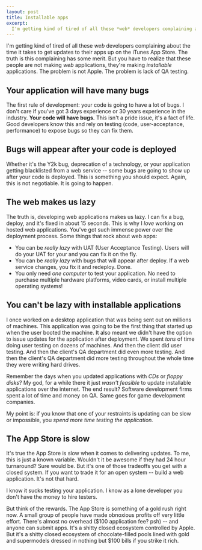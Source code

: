 ```yaml
---
layout: post
title: Installable apps
excerpt:
  I'm getting kind of tired of all these *web* developers complaining about the time it takes to get updates to their apps up on the iTunes App Store.  The truth is this complaining has some merit.  But you have to realize that these people are not making *web* applications, they're making *installable* applications.  The problem is not Apple. The problem is lack of QA testing.
---
```


I'm getting kind of tired of all these *web* developers complaining about the time it takes to get updates to their apps up on the iTunes App Store.  The truth is this complaining has some merit.  But you have to realize that these people are not making *web* applications, they're making *installable* applications.  The problem is not Apple. The problem is lack of QA testing.

## Your application will have many bugs

The first rule of development: your code is going to have a lot of bugs. I don't care if you've got 3 days experience or 30 years experience in the industry. **Your code will have bugs.** This isn't a pride issue, it's a fact of life. Good developers know this and rely on testing (code, user-acceptance, performance) to expose bugs so they can fix them.

## Bugs will appear after your code is deployed

Whether it's the Y2k bug, deprecation of a technology, or your application getting blacklisted from a web service -- some bugs are going to show up after your code is deployed.  This is something you should expect.  Again, this is not negotiable. It is going to happen.

## The web makes us lazy

The truth is, developing web applications makes us lazy.  I can fix a bug, deploy, and it's fixed in about 15 seconds.  This is why I *love* working on hosted web applications.  You've got such immense power over the deployment process.  Some things that rock about web apps:

* You can be *really lazy* with UAT (User Acceptance Testing).  Users will do your UAT for your and you can fix it on the fly.
* You can be *really lazy* with bugs that will appear after deploy.  If a web service changes, you fix it and redeploy. Done.
* You only need *one computer* to test your application.  No need to purchase multiple hardware platforms, video cards, or install multiple operating systems!

## You can't be lazy with installable applications

I once worked on a desktop application that was being sent out on millions of machines.  This application was going to be the first thing that started up when the user booted the machine.  It also meant we didn't have the option to issue updates for the application after deployment.  We spent *tons* of time doing user testing on dozens of machines.  And then the client did user testing.  And then the client's QA department did even more testing.  And then the client's QA department did more testing throughout the whole time they were writing hard drives.

Remember the days when you updated applications with *CDs* or *floppy disks*?  My god, for a while there it just *wasn't feasible* to update installable applications over the internet.  The end result? Software development firms spent a lot of time and money on QA.  Same goes for game development companies.

My point is: if you know that one of your restraints is updating can be slow or impossible, you *spend more time testing the application.*

## The App Store is slow

It's true the App Store is slow when it comes to delivering updates.  To me, this is just a known variable.  Wouldn't it be awesome if they had 24 hour turnaround? Sure would be.  But it's one of those tradeoffs you get with a closed system.  If you want to trade it for an open system -- build a web application.  It's not that hard.

I know it sucks testing your application.  I know as a lone developer you don't have the money to hire testers.

But think of the rewards.  The App Store is something of a gold rush right now.  A small group of people have made obnoxious profits off very little effort.  There's almost no overhead ($100 application fee? psh) -- and anyone can submit apps.  It's a shitty closed ecosystem controlled by Apple. But it's a shitty closed ecosystem of chocolate-filled pools lined with gold and supermodels dressed in nothing but $100 bills if you strike it rich.